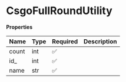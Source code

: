 # CsgoFullRoundUtility

**Properties**

| Name  | Type | Required | Description |
| :---- | :--- | :------- | :---------- |
| count | int  | ✅       |             |
| id\_  | int  | ✅       |             |
| name  | str  | ✅       |             |

<!-- This file was generated by liblab | https://liblab.com/ -->
